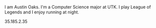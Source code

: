 I am Austin Oaks. I'm a Computer Science major at UTK. I play League of Legends and I enjoy running at night.

35.185.2.35
